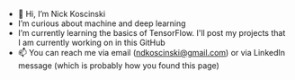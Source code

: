 - 👋 Hi, I’m Nick Koscinski
- I’m curious about machine and deep learning
- I’m currently learning the basics of TensorFlow. I'll post my projects that I am currently working on in this GitHub
- 📫 You can reach me via email (ndkoscinski@gmail.com) or via LinkedIn message (which is probably how you found this page)

<!---
nkoscinski/nkoscinski is a ✨ special ✨ repository because its `README.md` (this file) appears on your GitHub profile.
You can click the Preview link to take a look at your changes.
--->
